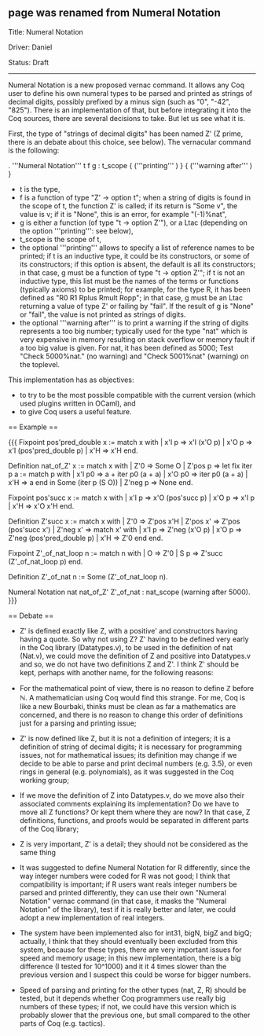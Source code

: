 ## page was renamed from Numeral Notation
Title: Numeral Notation

Driver: Daniel

Status: Draft

-----
Numeral Notation is a new proposed vernac command. It allows any Coq user to define his own numeral types to be parsed and printed as strings of decimal digits, possibly prefixed by a minus sign (such as "0", "-42", "825"). There is an implementation of that, but before integrating it into the Coq sources, there are several decisions to take. But let us see what it is.

First, the type of "strings of decimal digits" has been named Z' (Z prime, there is an debate about this choice, see below). The vernacular command is the following:

 . '''Numeral Notation''' t f g : t_scope { ('''printing''' <list of references>) } { ('''warning after''' <number>) }

 * t is the type,
 * f is a function of type "Z' -> option t"; when a string of digits is found in the scope of t, the function Z' is called; if its return is "Some v", the value is v; if it is "None", this is an error, for example "(-1)%nat",
 * g is either a function (of type "t -> option Z'"), or a Ltac (depending on the option '''printing''': see below),
 * t_scope is the scope of t,
 * the optional '''printing''' allows to specify a list of reference names to be printed; if t is an inductive type, it could be its constructors, or some of its constructors; if this option is absent, the default is all its constructors; in that case, g must be a function of type "t -> option Z'"; if t is not an inductive type, this list must be the names of the terms or functions (typically axioms) to be printed; for example, for the type R, it has been defined as "R0 R1 Rplus Rmult Ropp"; in that case, g must be an Ltac returning a value of type Z' or failing by "fail". If the result of g is "None" or "fail", the value is not printed as strings of digits.
 * the optional '''warning after''' is to print a warning if the string of digits represents a too big number; typically used for the type "nat" which is very expensive in memory resulting on stack overflow or memory fault if a too big value is given. For nat, it has been defined as 5000; Test "Check 5000%nat." (no warning) and "Check 5001%nat" (warning) on the toplevel.

This implementation has as objectives:

 * to try to be the most possible compatible with the current version (which used plugins written in OCaml), and
 * to give Coq users a useful feature.

== Example ==

{{{
Fixpoint pos'pred_double x :=
  match x with
  | x'I p => x'I (x'O p)
  | x'O p => x'I (pos'pred_double p)
  | x'H => x'H
  end.

Definition nat_of_Z' x :=
  match x with
  | Z'0 => Some O
  | Z'pos p =>
      let fix iter p a :=
        match p with
        | x'I p0 => a + iter p0 (a + a)
        | x'O p0 => iter p0 (a + a)
        | x'H => a
        end
      in
      Some (iter p (S O))
  | Z'neg p => None
  end.

Fixpoint pos'succ x := 
  match x with
  | x'I p => x'O (pos'succ p)
  | x'O p => x'I p
  | x'H => x'O x'H
  end.

Definition Z'succ x := 
  match x with
  | Z'0 => Z'pos x'H
  | Z'pos x' => Z'pos (pos'succ x')
  | Z'neg x' =>
      match x' with
      | x'I p => Z'neg (x'O p)
      | x'O p => Z'neg (pos'pred_double p)
      | x'H => Z'0
      end
  end.

Fixpoint Z'_of_nat_loop n :=
  match n with
  | O => Z'0
  | S p => Z'succ (Z'_of_nat_loop p)
  end.

Definition Z'_of_nat n := Some (Z'_of_nat_loop n).

Numeral Notation nat nat_of_Z' Z'_of_nat : nat_scope
  (warning after 5000).
}}}

== Debate ==
 * Z' is defined exactly like Z, with a positive' and constructors having having a quote. So why not using Z? Z' having to be defined very early in the Coq library (Datatypes.v), to be used in the definition of nat (Nat.v), we could move the definition of Z and positive into Datatypes.v and so, we do not have two definitions Z and Z'. I think Z' should be kept, perhaps with another name, for the following reasons:
  * For the mathematical point of view, there is no reason to define ℤ before ℕ. A mathematician using Coq would find this strange. For me, Coq is like a new Bourbaki, thinks must be clean as far a mathematics are concerned, and there is no reason to change this order of definitions just for a parsing and printing issue;

  * Z' is now defined like Z, but it is not a definition of integers; it is a definition of string of decimal digits; it is necessary for programming issues, not for mathematical issues; its definition may change if we decide to be able to parse and print decimal numbers (e.g. 3.5), or even rings in general (e.g. polynomials), as it was suggested in the Coq working group;

  * If we move the definition of Z into Datatypes.v, do we move also their associated comments explaining its implementation? Do we have to move all Z functions? Or kept them where they are now? In that case, Z definitions, functions, and proofs would be separated in different parts of the Coq library;

  * Z is very important, Z' is a detail; they should not be considered as the same thing

 * It was suggested to define Numeral Notation for R differently, since the way integer numbers were coded for R was not good; I think that compatibility is important; if R users want reals integer numbers be parsed and printed differently, they can use their own "Numeral Notation" vernac command (in that case, it masks the "Numeral Notation" of the library), test if it is really better and later, we could adopt a new implementation of real integers.

 * The system have been implemented also for int31, bigN, bigZ and bigQ; actually, I think that they should eventually been excluded from this system, because for these types, there are very important issues for speed and memory usage; in this new implementation, there is a big difference (I tested for 10^1000) and it it 4 times slower than the previous version and I suspect this could be worse for bigger numbers.

 * Speed of parsing and printing for the other types (nat, Z, R) should be tested, but it depends whether Coq programmers use really big numbers of these types; if not, we could have this version which is probably slower that the previous one, but small compared to the other parts of Coq (e.g. tactics).
